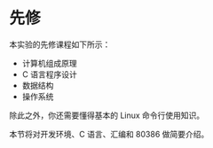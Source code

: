 # 先修

本实验的先修课程如下所示：

- 计算机组成原理
- C 语言程序设计
- 数据结构
- 操作系统

除此之外，你还需要懂得基本的 Linux 命令行使用知识。

本节将对开发环境、C 语言、汇编和 80386 做简要介绍。
